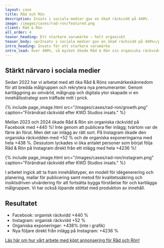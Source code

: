 ```yaml
---
layout: case
title: Råd och Rön 
description: Insats i sociala medier gav en ökad räckvidd på 440%.
image: /images/cases/rad-ron/featured.png
client: Råd & Rön 
all_order: 4
teaser_heading: Ett starkare varumärke — helt organiskt
teaser_body: <p>Insats i sociala medier gav en ökad räckvidd på 440%</p>
intro_heading: Insats för ett starkare varumärke
intro_lead: Över 400%, så mycket ökade Råd & Rön sin organiska räckvidd på Facebook med vår hjälp. Så här gjorde vi. 
---
```


## Stärkt närvaro i sociala medier

Sedan 2022 har vi arbetat med att öka Råd & Röns varumärkeskännedom för att bredda målgruppen och rekrytera nya prenumeranter. Genom kartläggning av omvärld, målgrupp och digitala ytor skapade vi en innehållsstrategi som träffade mitt i prick.

{%
  include page_image.html
  src="/images/cases/rad-ron/growth.png"
  caption="Förändrad räckvidd efter KWD Studios insats."
%}

Mellan 2023 och 2024 ökade Råd & Rön sin organiska räckvidd på Facebook med +440 %! Inte genom att publicera fler inlägg; tvärtom var de färre än förut. Men det var inlägg av rätt sort. På Instagram ökade den organiska räckvidden med +52 % och de organiska exponeringarna med hela +438 %. Dessutom lyckades vi öka antalet personer som börjat följa Råd & Rön på Instagram direkt från ett inlägg med hela +4236 %!

{%
  include page_image.html
  src="/images/cases/rad-ron/instagram.png"
  caption="Förändrad räckvidd efter KWD Studios insats."
%}

I arbetet ingick att ta fram innehållstyper, en modell för idégenerering och planering, mallar för publicering samt metod för kvalitetssäkring och insiktsdriven utvärdering för att fortsätta bygga förståelse för och kartlägga målgruppen. Vi har också löpande stöttat med produktion av innehåll. 


## Resultatet

- Facebook: organisk räckvidd +440 % 
- Instagram: organisk räckvidd +52 %
- Organiska exponeringar: +438% (inte i grafik)
- Nya följare direkt från inlägg på Instagram: +4236 %

[Läs här om hur vårt arbete med köpt annonsering för Råd och Rön!](/case/rad-ron-campaign) 
